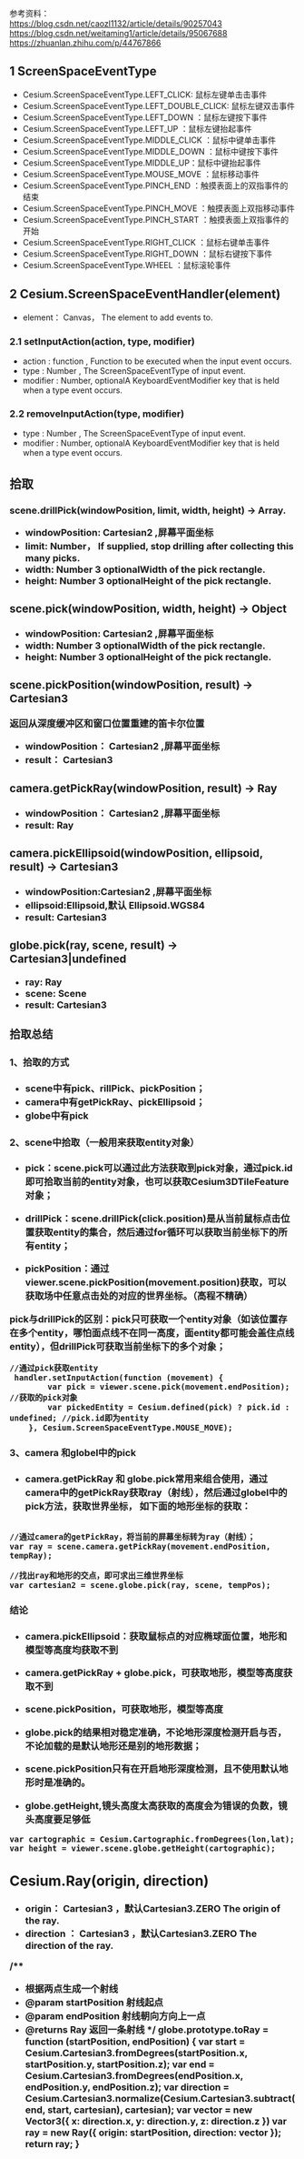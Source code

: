  参考资料：     
 https://blog.csdn.net/caozl1132/article/details/90257043
 https://blog.csdn.net/weitaming1/article/details/95067688
 https://zhuanlan.zhihu.com/p/44767866
 
 
 
## 1 ScreenSpaceEventType

- Cesium.ScreenSpaceEventType.LEFT_CLICK: 鼠标左键单击击事件
- Cesium.ScreenSpaceEventType.LEFT_DOUBLE_CLICK:  鼠标左键双击事件
- Cesium.ScreenSpaceEventType.LEFT_DOWN ：鼠标左键按下事件
- Cesium.ScreenSpaceEventType.LEFT_UP ：鼠标左键抬起事件
- Cesium.ScreenSpaceEventType.MIDDLE_CLICK ：鼠标中键单击事​​件
- Cesium.ScreenSpaceEventType.MIDDLE_DOWN ：鼠标中键按下事件
- Cesium.ScreenSpaceEventType.MIDDLE_UP：鼠标中键抬起事件
- Cesium.ScreenSpaceEventType.MOUSE_MOVE ：鼠标移动事件
- Cesium.ScreenSpaceEventType.PINCH_END ：触摸表面上的双指事件的结束
- Cesium.ScreenSpaceEventType.PINCH_MOVE ：触摸表面上双指移动事件
- Cesium.ScreenSpaceEventType.PINCH_START ：触摸表面上双指事件的开始
- Cesium.ScreenSpaceEventType.RIGHT_CLICK ：鼠标右键单击事件
- Cesium.ScreenSpaceEventType.RIGHT_DOWN ：鼠标右键按下事件
- Cesium.ScreenSpaceEventType.WHEEL ：鼠标滚轮事件
 
 
 
## 2 Cesium.ScreenSpaceEventHandler(element)
- element： Canvas， The element to add events to.

### 2.1 setInputAction(action, type, modifier)

- action : function , Function to be executed when the input event occurs.
- type : Number	, The ScreenSpaceEventType of input event.
- modifier : Number, optionalA KeyboardEventModifier key that is held when a type event occurs.
 
### 2.2 removeInputAction(type, modifier)

- type : Number	, The ScreenSpaceEventType of input event.
- modifier : Number, optionalA KeyboardEventModifier key that is held when a type event occurs.
 
 
## 拾取

### scene.drillPick(windowPosition, limit, width, height) → Array.<Object>
 
- windowPosition: Cartesian2	,屏幕平面坐标
- limit: Number， If supplied, stop drilling after collecting this many picks.
- width: Number	3	optionalWidth of the pick rectangle.
- height: Number	3	optionalHeight of the pick rectangle.
 
 
### scene.pick(windowPosition, width, height) → Object

- windowPosition: Cartesian2	,屏幕平面坐标
- width: Number	3	optionalWidth of the pick rectangle.
- height: Number	3	optionalHeight of the pick rectangle.
 
 
### scene.pickPosition(windowPosition, result) → Cartesian3
 返回从深度缓冲区和窗口位置重建的笛卡尔位置    
- windowPosition： Cartesian2  ,屏幕平面坐标
- result： Cartesian3	 


### camera.getPickRay(windowPosition, result) → Ray

- windowPosition： Cartesian2  ,屏幕平面坐标
- result: Ray	 


### camera.pickEllipsoid(windowPosition, ellipsoid, result) → Cartesian3

- windowPosition:Cartesian2		,屏幕平面坐标
- ellipsoid:Ellipsoid,默认 Ellipsoid.WGS84 
- result: Cartesian3		 


### globe.pick(ray, scene, result) → Cartesian3|undefined

- ray: Ray	 
- scene: Scene	 
- result: Cartesian3	 



### 拾取总结
 
#### 1、拾取的方式    
- scene中有pick、rillPick、pickPosition；
- camera中有getPickRay、pickEllipsoid；
- globe中有pick 
 
#### 2、scene中拾取（一般用来获取entity对象）
 
 - pick：scene.pick可以通过此方法获取到pick对象，通过pick.id即可拾取当前的entity对象，也可以获取Cesium3DTileFeature对象；
 
 - drillPick：scene.drillPick(click.position)是从当前鼠标点击位置获取entity的集合，然后通过for循环可以获取当前坐标下的所有entity；
 
 - pickPosition：通过viewer.scene.pickPosition(movement.position)获取，可以获取场中任意点击处的对应的世界坐标。（高程不精确）
 
 pick与drillPick的区别：pick只可获取一个entity对象（如该位置存在多个entity，哪怕面点线不在同一高度，面entity都可能会盖住点线entity），但drillPick可获取当前坐标下的多个对象；
 
 ```
 //通过pick获取entity 
  handler.setInputAction(function (movement) {
         var pick = viewer.scene.pick(movement.endPosition);  //获取的pick对象
         var pickedEntity = Cesium.defined(pick) ? pick.id : undefined; //pick.id即为entity
     }, Cesium.ScreenSpaceEventType.MOUSE_MOVE);
 
 ```
 
 
#### 3、camera 和globel中的pick 
- camera.getPickRay 和 globe.pick常用来组合使用，通过camera中的getPickRay获取ray（射线），然后通过globel中的pick方法，获取世界坐标，
如下面的地形坐标的获取：
 
```

//通过camera的getPickRay，将当前的屏幕坐标转为ray（射线）；
var ray = scene.camera.getPickRay(movement.endPosition, tempRay);

//找出ray和地形的交点，即可求出三维世界坐标
var cartesian2 = scene.globe.pick(ray, scene, tempPos);

```

#### 结论

- camera.pickEllipsoid：获取鼠标点的对应椭球面位置，地形和模型等高度均获取不到
- camera.getPickRay + globe.pick，可获取地形，模型等高度获取不到
- scene.pickPosition，可获取地形，模型等高度
 
- globe.pick的结果相对稳定准确，不论地形深度检测开启与否，不论加载的是默认地形还是别的地形数据；  
- scene.pickPosition只有在开启地形深度检测，且不使用默认地形时是准确的。  
- globe.getHeight,镜头高度太高获取的高度会为错误的负数，镜头高度要足够低
 
```
var cartographic = Cesium.Cartographic.fromDegrees(lon,lat);
var height = viewer.scene.globe.getHeight(cartographic);
```

  
  
  
 
 
 
## Cesium.Ray(origin, direction) 
 
- origin： Cartesian3 ，默认Cartesian3.ZERO	      The origin of the ray.
- direction	： Cartesian3 ，默认Cartesian3.ZERO	 The direction of the ray.
 
 
 
 
 /**
  * 根据两点生成一个射线
  * @param startPosition 射线起点
  * @param endPosition 射线朝向方向上一点
  * @returns Ray 返回一条射线
  */
 globe.prototype.toRay = function (startPosition, endPosition) {
     var start = Cesium.Cartesian3.fromDegrees(startPosition.x, startPosition.y, startPosition.z);
     var end = Cesium.Cartesian3.fromDegrees(endPosition.x, endPosition.y, endPosition.z);
     var direction = Cesium.Cartesian3.normalize(Cesium.Cartesian3.subtract(end, start, cartesian), cartesian);
     var vector = new Vector3({
         x: direction.x,
         y: direction.y,
         z: direction.z
     })
     var ray = new Ray({
         origin: startPosition,
         direction: vector
     });
     return ray;
 }
 
 
 
 
 
 
 
 
 
 